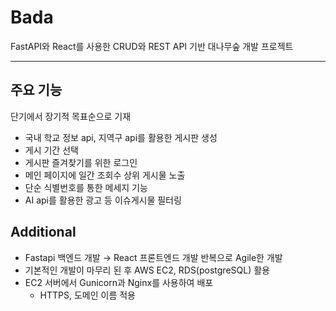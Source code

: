 # Bada

FastAPI와 React를 사용한 CRUD와 REST API 기반 대나무숲 개발 프로젝트

---

## 주요 기능

단기에서 장기적 목표순으로 기재

- 국내 학교 정보 api, 지역구 api를 활용한 게시판 생성
- 게시 기간 선택
- 게시판 즐겨찾기를 위한 로그인
- 메인 페이지에 일간 조회수 상위 게시물 노출
- 단순 식별번호를 통한 메세지 기능
- AI api를 활용한 광고 등 이슈게시물 필터링

## Additional

- Fastapi 백엔드 개발 → React 프론트엔드 개발 반복으로 Agile한 개발
- 기본적인 개발이 마무리 된 후 AWS EC2, RDS(postgreSQL) 활용
- EC2 서버에서 Gunicorn과 Nginx를 사용하여 배포
  - HTTPS, 도메인 이름 적용
